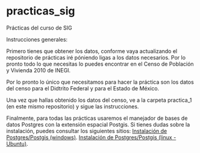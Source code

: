 practicas_sig
=============

Prácticas del curso de SIG

Instrucciones generales:

Primero tienes que obtener los datos, conforme vaya actualizando el repositorio de prácticas iré póniendo ligas a los datos necesarios. Por lo pronto todo lo que necesitas lo puedes encontrar en el Censo de Población y Vivienda 2010 de INEGI.

Por lo pronto lo único que necesitamos para hacer la práctica son los datos del censo para el Didtrito Federal y para el Estado de México.

Una vez que hallas obtenido los datos del censo, ve a la carpeta practica_1 (en este mismo repositorio) y sigue las instrucciones.

Finalmente, para todas las prácticas usaremos el manejador de bases de datos Postgres con la extensión espacial Postgis. Si tienes dudas sobre la instalación,
puedes consultar los siguientes sitios:
[Instalación de Postgres/Postgis (windows)](http://workshops.boundlessgeo.com/postgis-intro/installation.html).
[Instalación de Postgres/Postgis (linux -Ubuntu)](http://trac.osgeo.org/postgis/wiki/UsersWikiPostGIS20Ubuntu1304).
